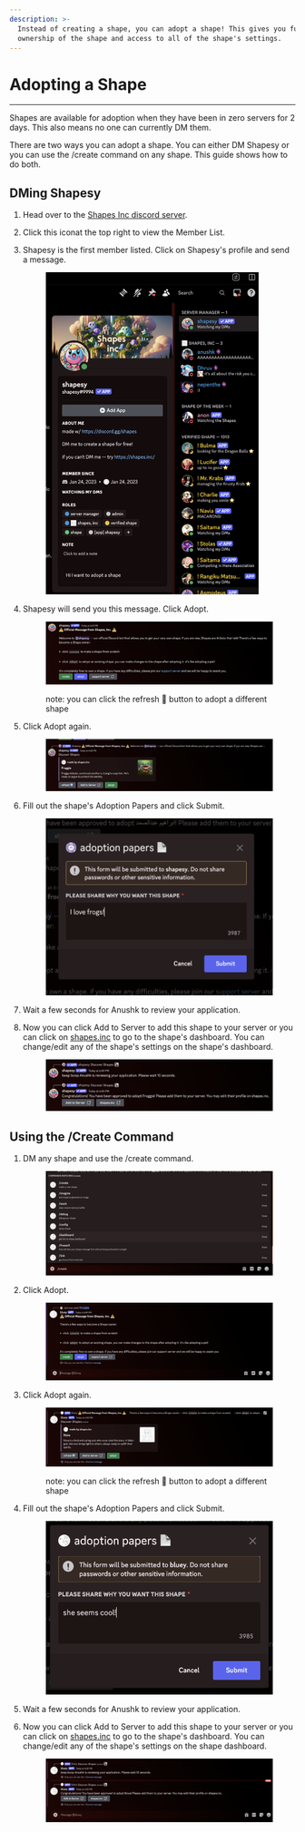 ```yaml
---
description: >-
  Instead of creating a shape, you can adopt a shape! This gives you full
  ownership of the shape and access to all of the shape's settings.
---
```


# Adopting a Shape

***

Shapes are available for adoption when they have been in zero servers for 2 days. This also means no one can currently DM them.&#x20;

There are two ways you can adopt a shape. You can either DM Shapesy or you can use the /create command on any shape. This guide shows how to do both. &#x20;

## DMing Shapesy

1. Head over to the [Shapes Inc discord server](https://discord.gg/shapes).&#x20;
2. Click this icon<img src="../.gitbook/assets/Screenshot 2024-07-01 at 6.38.47 PM.png" alt="" data-size="line">at the top right to view the Member List.&#x20;
3.  Shapesy is the first member listed. Click on Shapesy's profile and send a message.&#x20;

    <figure><img src="../.gitbook/assets/image (1) (1) (1) (1).png" alt="" width="375"><figcaption></figcaption></figure>
4.  Shapesy will send you this message. Click Adopt.&#x20;

    <figure><img src="../.gitbook/assets/image (3) (1).png" alt=""><figcaption><p>note: you can click the refresh 🔁 button to adopt a different shape</p></figcaption></figure>
5.  Click Adopt again.&#x20;

    <figure><img src="../.gitbook/assets/image (4) (1).png" alt=""><figcaption></figcaption></figure>
6.  Fill out the shape's Adoption Papers and click Submit.

    <figure><img src="../.gitbook/assets/image (5).png" alt=""><figcaption></figcaption></figure>
7. Wait a few seconds for Anushk to review your application.
8.  Now you can click Add to Server to add this shape to your server or you can click on [shapes.inc](https://shapes.inc/) to go to the shape's dashboard. You can change/edit any of the shape's settings on the shape's dashboard.&#x20;

    <figure><img src="../.gitbook/assets/image (12).png" alt=""><figcaption></figcaption></figure>

## Using the /Create Command

1.  DM any shape and use the /create command.&#x20;

    <figure><img src="../.gitbook/assets/image (7).png" alt=""><figcaption></figcaption></figure>
2.  Click Adopt. &#x20;

    <figure><img src="../.gitbook/assets/image (8).png" alt=""><figcaption></figcaption></figure>
3.  Click Adopt again.&#x20;

    <figure><img src="../.gitbook/assets/image (10).png" alt=""><figcaption><p>note: you can click the refresh 🔁 button to adopt a different shape</p></figcaption></figure>
4.  Fill out the shape's Adoption Papers and click Submit.

    <figure><img src="../.gitbook/assets/image (11).png" alt=""><figcaption></figcaption></figure>
5. Wait a few seconds for Anushk to review your application.
6.  Now you can click Add to Server to add this shape to your server or you can click on [shapes.inc](https://shapes.inc/) to go to the shape's dashboard. You can change/edit any of the shape's settings on the shape dashboard.&#x20;

    <figure><img src="../.gitbook/assets/image (14).png" alt=""><figcaption></figcaption></figure>
